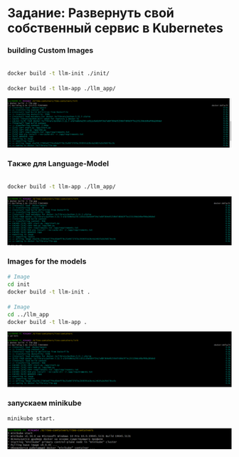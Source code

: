 # Задание: Развернуть свой собственный сервис в Kubernetes
### building Custom Images 


```bash

docker build -t llm-init ./init/

docker build -t llm-app ./llm_app/
```
![doc-1](image/doc-1.png)

### Tакже для Language-Model 
```bash

docker build -t llm-app ./llm_app/
```
![doc-2](image/doc-2.png)

### Images for the models 

```bash
# Image
cd init
docker build -t llm-init .

# Image
cd ../llm_app
docker build -t llm-app .
```
![doc-3](image/doc-11.png)

### запускаем minikube
```bash
minikube start.
```
![doc-4](image/doc-3.png)

